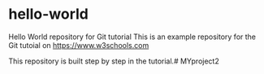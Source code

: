 # hello-world
Hello World repository for Git tutorial
This is an example repository for the Git tutoial on https://www.w3schools.com

This repository is built step by step in the tutorial.# MYproject2
